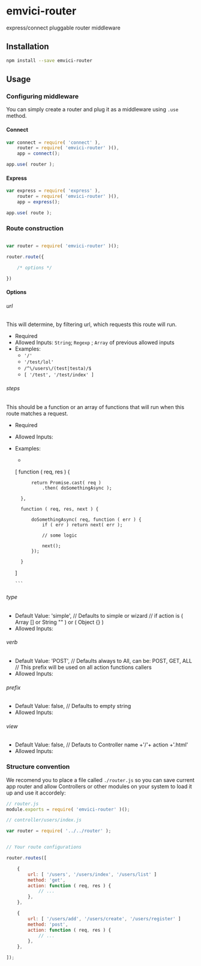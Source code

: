 emvici-router
=============

express/connect pluggable router middleware

## Installation

```bash
npm install --save emvici-router
```

## Usage

### Configuring middleware

You can simply create a router and plug it as a middleware using `.use` method.

#### Connect

```js
var connect = require( 'connect' ),
    router = require( 'emvici-router' )(),
    app = connect();

app.use( router );

```

#### Express

```js
var express = require( 'express' ),
    router = require( 'emvici-router' )(),
    app = express();

app.use( route );

```

### Route construction

```js

var router = require( 'emvici-router' )();

router.route({

    /* options */

})

```

#### Options

###### url

This will determine, by filtering url, which requests this route will run.

* Required
* Allowed Inputs: `String`; `Regexp` ; `Array` of previous allowed inputs
* Examples:
    * `'/'`
    * `'/test/lol'`
    * `/^\/users\/(test|testa)/$`
    * `[ '/test', '/test/index' ]`

###### steps

This should be a function or an array of functions that will run when this route
matches a request.

* Required
* Allowed Inputs:
* Examples:
    * ```js
    [
        function ( req, res ) {

            return Promise.cast( req )
                .then( doSomethingAsync );

        },

        function ( req, res, next ) {

            doSomethingAsync( req, function ( err ) {
                if ( err ) return next( err );

                // some logic

                next();
            });

        }
    ]

      ```

###### type

* Default Value: 'simple', // Defaults to simple or wizard // if action is ( Array [] or String "" ) or ( Object {} )
* Allowed Inputs:




###### verb

* Default Value: 'POST', // Defaults always to All, can be: POST, GET, ALL // This prefix will be used on all action functions callers
* Allowed Inputs:




###### prefix

* Default Value: false, // Defaults to empty string
* Allowed Inputs:




###### view

* Default Value: false, // Defauts to Controller name +'/'+ action +'.html'
* Allowed Inputs:





### Structure convention

We recomend you to place a file called `./router.js` so you can save current app
router and allow Controllers or other modules on your system to load it up and
use it accordely:

```js
// router.js
module.exports = require( 'emvici-router' )();
```

```js
// controller/users/index.js

var router = require( '../../router' );


// Your route configurations

router.routes([

    {
        url: [ '/users', '/users/index', '/users/list' ]
        method: 'get',
        action: function ( req, res ) {
            // ...
        },
    },

    {
        url: [ '/users/add', '/users/create', '/users/register' ]
        method: 'post',
        action: function ( req, res ) {
            // ...
        },
    },

]);


```
